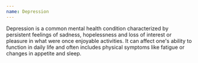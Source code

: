 ```yaml
---
name: Depression
---
```

Depression is a common mental health condition characterized by persistent feelings of sadness, hopelessness and loss of interest or pleasure in what were once enjoyable activities. It can affect one's ability to function in daily life and often includes physical symptoms like fatigue or changes in appetite and sleep.
